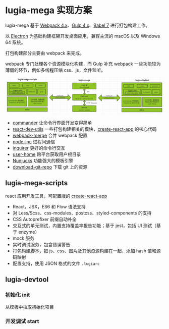 # lugia-mega 实现方案

lugia-mega 基于 [Webpack 4.x](https://github.com/webpack/webpack)、[Gulp 4.x](https://github.com/gulpjs/gulp)、[Babel 7](https://github.com/babel/babel) 进行打包构建工作。

以 [Electron](https://electronjs.org/) 为基础构建框架开发桌面应用，兼容主流的 macOS 以及 Windows 64 系统。

打包构建部分主要由 webpack 来完成。

webpack 专门处理各个资源模块化构建，而 Gulp 补充 webpack 一些功能较为薄弱的环节，例如多线程压缩 css、js，文件监听。

![](2018-06-04-13-54-49.png)

* [commander](https://github.com/tj/commander.js) 让命令行界面开发变得简单
* [react-dev-utils](https://github.com/facebook/create-react-app/blob/next/packages/react-dev-utils/README.md) 一些打包构建相关的模块，[create-react-app](https://github.com/facebook/create-react-app) 的核心代码
* [webpack-merge](https://github.com/survivejs/webpack-merge) 合并 webpack 配置
* [node-ipc](https://github.com/RIAEvangelist/node-ipc) 进程间通信
* [inquirer](https://github.com/SBoudrias/Inquirer.js) 更好的命令行交互
* [user-home](https://github.com/sindresorhus/user-home) 跨平台获取用户根目录
* [Nunjucks](https://github.com/mozilla/nunjucks) 功能强大的模板引擎
* [download-git-repo](https://github.com/flipxfx/download-git-repo) 下载 git 上的资源

## lugia-mega-scripts

react 应用开发工具，可配置版的 [create-react-app](https://github.com/facebook/create-react-app)

* React，JSX，ES6 和 Flow 语法支持
* 对 Less/Scss、css-modules、postcss、styled-components 的支持
* CSS Autoprefixer 前缀自动补全
* 交互式的单元测试，内置支持覆盖率报告功能；基于 jest，包括 UI 测试（基于 enzyme）
* mock 服务
* 实时调试服务，包含错误警告
* 打包构建脚本，把 js、css、图片及其他资源构建在一起，添加 hash 值和源码映射
* 配置支持，使用 JSON 格式的文件 `.lugiarc`

## lugia-devtool

### 初始化 init

从模板中拉取初始化项目

### 开发调试 start
